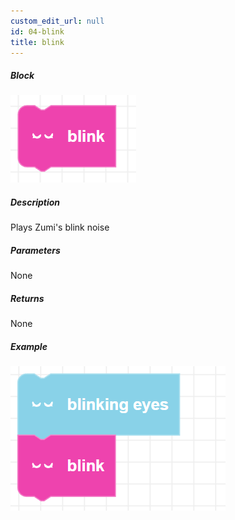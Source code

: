 ```yaml
---
custom_edit_url: null
id: 04-blink
title: blink
---
```


##### Block

![blink image](blink.png)

##### Description

Plays Zumi's blink noise

##### Parameters

None

##### Returns

None

##### Example

![blink example](blink_example.png)
